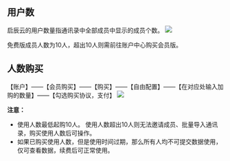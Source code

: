 ## 用户数
启辰云的用户数量指通讯录中全部成员中显示的成员个数。
![](../img/3-6-1i1.png)

免费版成员人数为10人，超出10人则需前往账户中心购买会员版。


## 人数购买
【账户】——【会员购买】——【购买】——【自由配置】——【在对应处输入加购的数量】——【勾选购买协议，支付】
![](../img/3-6-1i2.gif)

**注意：**
* 使用人数最低起购10人。 使用人数超出10人则无法邀请成员、批量导入通讯录，购买使用人数后可操作。 
* 如果已购买使用人数，但是使用时间过期，那么所有人均不可提交数据使用，仅可查看数据，续费后可正常使用。